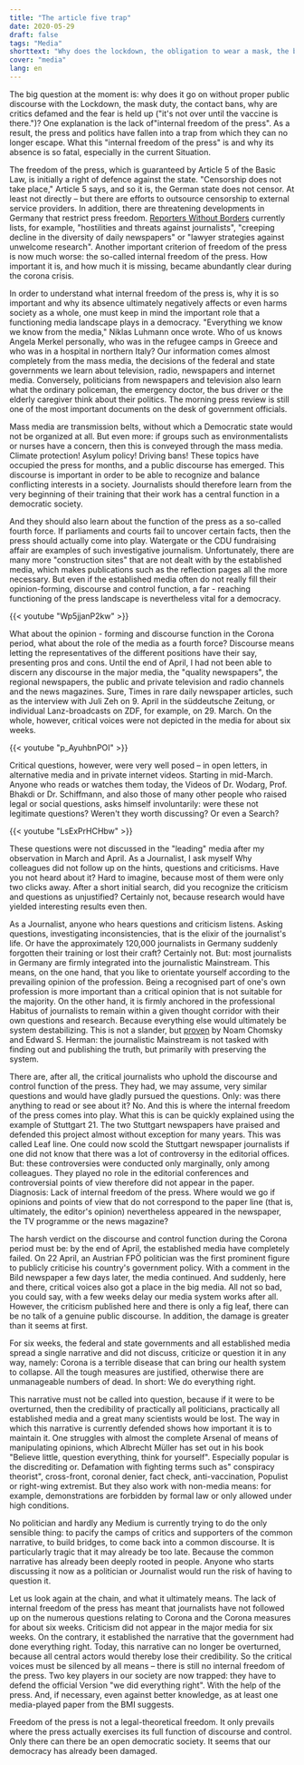 ```yaml
---
title: "The article five trap"
date: 2020-05-29
draft: false
tags: "Media"
shorttext: "Why does the lockdown, the obligation to wear a mask, the ban on contact continue without adequate public discourse, why are critics defamed and is fear held up?"
cover: "media"
lang: en
---
```


The big question at the moment is: why does it go on without proper public discourse with the Lockdown, the mask duty, the contact bans, why are critics defamed and the fear is held up ("it's not over until the vaccine is there.")? One explanation is the lack of"internal freedom of the press". As a result, the press and politics have fallen into a trap from which they can no longer escape. What this "internal freedom of the press" is and why its absence is so fatal, especially in the current Situation.

The freedom of the press, which is guaranteed by Article 5 of the Basic Law, is initially a right of defence against the state. "Censorship does not take place," Article 5 says, and so it is, the German state does not censor. At least not directly – but there are efforts to outsource censorship to external service providers. In addition, there are threatening developments in Germany that restrict press freedom. [Reporters Without Borders](https://www.reporter-ohne-grenzen.de/nahaufnahme/2020/ "Nahaufnahme Deutschland: Pressefreiheit im Überblick") currently lists, for example, "hostilities and threats against journalists", "creeping decline in the diversity of daily newspapers" or "lawyer strategies against unwelcome research". Another important criterion of freedom of the press is now much worse: the so-called internal freedom of the press. How important it is, and how much it is missing, became abundantly clear during the corona crisis.

In order to understand what internal freedom of the press is, why it is so important and why its absence ultimately negatively affects or even harms society as a whole, one must keep in mind the important role that a functioning media landscape plays in a democracy. "Everything we know we know from the media," Niklas Luhmann once wrote. Who of us knows Angela Merkel personally, who was in the refugee camps in Greece and who was in a hospital in northern Italy? Our information comes almost completely from the mass media, the decisions of the federal and state governments we learn about television, radio, newspapers and internet media. Conversely, politicians from newspapers and television also learn what the ordinary policeman, the emergency doctor, the bus driver or the elderly caregiver think about their politics. The morning press review is still one of the most important documents on the desk of government officials.

Mass media are transmission belts, without which a Democratic state would not be organized at all. But even more: if groups such as environmentalists or nurses have a concern, then this is conveyed through the mass media. Climate protection! Asylum policy! Driving bans! These topics have occupied the press for months, and a public discourse has emerged. This discourse is important in order to be able to recognize and balance conflicting interests in a society. Journalists should therefore learn from the very beginning of their training that their work has a central function in a democratic society.

And they should also learn about the function of the press as a so-called fourth force. If parliaments and courts fail to uncover certain facts, then the press should actually come into play. Watergate or the CDU fundraising affair are examples of such investigative journalism. Unfortunately, there are many more "construction sites" that are not dealt with by the established media, which makes publications such as the reflection pages all the more necessary. But even if the established media often do not really fill their opinion-forming, discourse and control function, a far - reaching functioning of the press landscape is nevertheless vital for a democracy.

{{< youtube "Wp5jjanP2kw" >}}

What about the opinion - forming and discourse function in the Corona period, what about the role of the media as a fourth force? Discourse means letting the representatives of the different positions have their say, presenting pros and cons. Until the end of April, I had not been able to discern any discourse in the major media, the "quality newspapers", the regional newspapers, the public and private television and radio channels and the news magazines. Sure, Times in rare daily newspaper articles, such as the interview with Juli Zeh on 9. April in the süddeutsche Zeitung, or individual Lanz-broadcasts on ZDF, for example, on 29. March. On the whole, however, critical voices were not depicted in the media for about six weeks.

{{< youtube "p_AyuhbnPOI" >}}

Critical questions, however, were very well posed – in open letters, in alternative media and in private internet videos. Starting in mid-March. Anyone who reads or watches them today, the Videos of Dr. Wodarg, Prof. Bhakdi or Dr. Schiffmann, and also those of many other people who raised legal or social questions, asks himself involuntarily: were these not legitimate questions? Weren't they worth discussing? Or even a Search?

{{< youtube "LsExPrHCHbw" >}}

These questions were not discussed in the "leading" media after my observation in March and April. As a Journalist, I ask myself Why colleagues did not follow up on the hints, questions and criticisms. Have you not heard about it? Hard to imagine, because most of them were only two clicks away. After a short initial search, did you recognize the criticism and questions as unjustified? Certainly not, because research would have yielded interesting results even then.

As a Journalist, anyone who hears questions and criticism listens. Asking questions, investigating inconsistencies, that is the elixir of the journalist's life. Or have the approximately 120,000 journalists in Germany suddenly forgotten their training or lost their craft? Certainly not. But: most journalists in Germany are firmly integrated into the journalistic Mainstream. This means, on the one hand, that you like to orientate yourself according to the prevailing opinion of the profession. Being a recognised part of one's own profession is more important than a critical opinion that is not suitable for the majority. On the other hand, it is firmly anchored in the professional Habitus of journalists to remain within a given thought corridor with their own questions and research. Because everything else would ultimately be system destabilizing. This is not a slander, but [proven](https://kontrast.at/noam-chomsky-medien-edward-s-herman/ "Das Geschäft mit der Wahrheit: Wie Medien gesteuert werden. Noam Chomsky & Edward S. Herman") by Noam Chomsky and Edward S. Herman: the journalistic Mainstream is not tasked with finding out and publishing the truth, but primarily with preserving the system.

There are, after all, the critical journalists who uphold the discourse and control function of the press. They had, we may assume, very similar questions and would have gladly pursued the questions. Only: was there anything to read or see about it? No. And this is where the internal freedom of the press comes into play. What this is can be quickly explained using the example of Stuttgart 21. The two Stuttgart newspapers have praised and defended this project almost without exception for many years. This was called Leaf line. One could now scold the Stuttgart newspaper journalists if one did not know that there was a lot of controversy in the editorial offices. But: these controversies were conducted only marginally, only among colleagues. They played no role in the editorial conferences and controversial points of view therefore did not appear in the paper. Diagnosis: Lack of internal freedom of the press. Where would we go if opinions and points of view that do not correspond to the paper line (that is, ultimately, the editor's opinion) nevertheless appeared in the newspaper, the TV programme or the news magazine?

The harsh verdict on the discourse and control function during the Corona period must be: by the end of April, the established media have completely failed. On 22 April, an Austrian FPÖ politician was the first prominent figure to publicly criticise his country's government policy. With a comment in the Bild newspaper a few days later, the media continued. And suddenly, here and there, critical voices also got a place in the big media. All not so bad, you could say, with a few weeks delay our media system works after all. However, the criticism published here and there is only a fig leaf, there can be no talk of a genuine public discourse. In addition, the damage is greater than it seems at first.

For six weeks, the federal and state governments and all established media spread a single narrative and did not discuss, criticize or question it in any way, namely: Corona is a terrible disease that can bring our health system to collapse. All the tough measures are justified, otherwise there are unmanageable numbers of dead. In short: We do everything right.

This narrative must not be called into question, because if it were to be overturned, then the credibility of practically all politicians, practically all established media and a great many scientists would be lost. The way in which this narrative is currently defended shows how important it is to maintain it. One struggles with almost the complete Arsenal of means of manipulating opinions, which Albrecht Müller has set out in his book "Believe little, question everything, think for yourself". Especially popular is the discrediting or. Defamation with fighting terms such as" conspiracy theorist", cross-front, coronal denier, fact check, anti-vaccination, Populist or right-wing extremist. But they also work with non-media means: for example, demonstrations are forbidden by formal law or only allowed under high conditions.

No politician and hardly any Medium is currently trying to do the only sensible thing: to pacify the camps of critics and supporters of the common narrative, to build bridges, to come back into a common discourse. It is particularly tragic that it may already be too late. Because the common narrative has already been deeply rooted in people. Anyone who starts discussing it now as a politician or Journalist would run the risk of having to question it.

Let us look again at the chain, and what it ultimately means. The lack of internal freedom of the press has meant that journalists have not followed up on the numerous questions relating to Corona and the Corona measures for about six weeks. Criticism did not appear in the major media for six weeks. On the contrary, it established the narrative that the government had done everything right. Today, this narrative can no longer be overturned, because all central actors would thereby lose their credibility. So the critical voices must be silenced by all means – there is still no internal freedom of the press. Two key players in our society are now trapped: they have to defend the official Version "we did everything right". With the help of the press. And, if necessary, even against better knowledge, as at least one media-played paper from the BMI suggests.

Freedom of the press is not a legal-theoretical freedom. It only prevails where the press actually exercises its full function of discourse and control. Only there can there be an open democratic society. It seems that our democracy has already been damaged.
